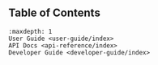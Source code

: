 ```{include} ../../README.md
```

## Table of Contents

```{toctree}
:maxdepth: 1
User Guide <user-guide/index>
API Docs <api-reference/index>
Developer Guide <developer-guide/index>
```
